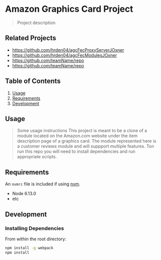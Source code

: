 # Amazon Graphics Card Project

> Project description

## Related Projects

  - https://github.com/hrden04/agcFecProxyServerJOxner
  - https://github.com/hrden04/agcFecModulesJOxner
  - https://github.com/teamName/repo
  - https://github.com/teamName/repo

## Table of Contents

1. [Usage](#Usage)
1. [Requirements](#requirements)
1. [Development](#development)

## Usage

> Some usage instructions This project is meant to be a clone of a module located on the Amazon.com website under the item description page of a graphics card. The module represented here is a customer reviews module and will suppport multiple features. Ton run this repo you will need to install dependencies and run appropriate scripts.

## Requirements

An `nvmrc` file is included if using [nvm](https://github.com/creationix/nvm).

- Node 6.13.0
- etc

## Development

### Installing Dependencies

From within the root directory:

```sh
npm install -g webpack
npm install
```

